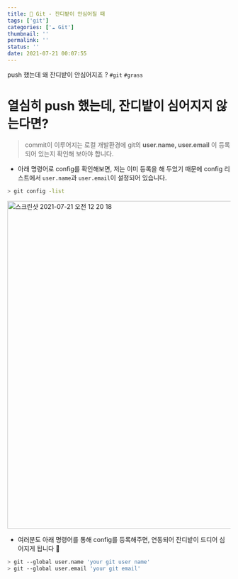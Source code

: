 ```yaml
---
title: 🤔 Git - 잔디밭이 안심어질 때
tags: ['git']
categories: ['☁️ Git']
thumbnail: ''
permalink: ''
status: ''
date: 2021-07-21 00:07:55
---
```


push 했는데 왜 잔디밭이 안심어지죠 ?
`#git` `#grass`
<!-- excerpt -->
<!-- toc -->

# 열심히 push 했는데, 잔디밭이 심어지지 않는다면?
> commit이 이루어지는 로컬 개발환경에 git의 **user.name, user.email** 이 등록되어 있는지 확인해 보아야 합니다.

* 아래 명령어로 config를 확인해보면, 저는 이미 등록을 해 두었기 때문에
  config 리스트에서 `user.name`과 `user.email`이 설정되어 있습니다.

```bash
> git config -list
```

<img width="738" alt="스크린샷 2021-07-21 오전 12 20 18" src="https://user-images.githubusercontent.com/28856435/126350540-1b5a14b0-80d8-4563-8bdc-e4ff31dfc28c.png">

<br>

* 여러분도 아래 명령어를 통해 config를 등록해주면, 연동되어 잔디밭이 드디어 심어지게 됩니다 🥳

```bash
> git --global user.name 'your git user name'
> git --global user.email 'your git email'
```
